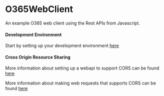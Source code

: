 # O365WebClient
An example O365 web client using the Rest APIs from Javascript.

#### Development Environment
Start by setting up your development environment [here][1]

#### Cross Origin Resource Sharing
More information about setting up a webapi to support CORS can be found [here][2] 

More information about making web requests that supports CORS can be found [here][3]


  [1]: https://msdn.microsoft.com/en-us/office/office365/howto/setup-development-environment
  [2]: http://www.codeguru.com/csharp/.net/net_asp/using-cross-origin-resource-sharing-cors-in-asp.net-web-api.html
  [3]: http://www.html5rocks.com/en/tutorials/cors/
